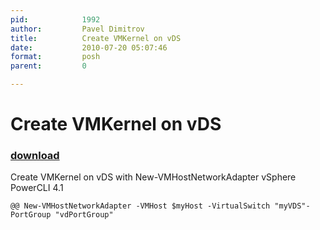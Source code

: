 ```yaml
---
pid:            1992
author:         Pavel Dimitrov
title:          Create VMKernel on vDS
date:           2010-07-20 05:07:46
format:         posh
parent:         0

---
```


# Create VMKernel on vDS

### [download](//scripts/1992.ps1)

Create VMKernel on vDS with New-VMHostNetworkAdapter vSphere PowerCLI 4.1

```posh
@@ New-VMHostNetworkAdapter -VMHost $myHost -VirtualSwitch "myVDS"-PortGroup "vdPortGroup"

```

